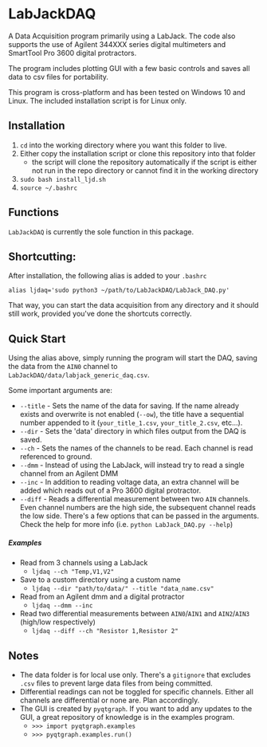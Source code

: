 # LabJackDAQ

A Data Acquisition program primarily using a LabJack. The code also supports the use of Agilent 344XXX series digital multimeters and SmartTool Pro 3600 digital protractors.  

The program includes plotting GUI with a few basic controls and saves all data to csv files for portability.

This program is cross-platform and has been tested on Windows 10 and Linux. The included installation script is for Linux only.

## Installation
1. `cd` into the working directory where you want this folder to live.
2. Either copy the installation script or clone this repository into that folder 
    - the script will clone the repository automatically if the script is either not run in the repo directory or cannot find it in the working directory
3. `sudo bash install_ljd.sh`
4. `source ~/.bashrc`

## Functions

`LabJackDAQ` is currently the sole function in this package. 


## Shortcutting:

After installation, the following alias is added to your `.bashrc`

```
alias ljdaq='sudo python3 ~/path/to/LabJackDAQ/LabJack_DAQ.py'
```

That way, you can start the data acquisition from any directory and it should still work, provided you've done the shortcuts correctly.

## Quick Start

Using the alias above, simply running the program will start the DAQ, saving the data from the `AIN0` channel to `LabJackDAQ/data/labjack_generic_daq.csv`.

Some important arguments are:
- `--title` - Sets the name of the data for saving. If the name already exists and overwrite is not enabled (`--ow`), the title have a sequential number appended to it (`your_title_1.csv`, `your_title_2.csv`, etc...). 
- `--dir` - Sets the 'data' directory in which files output from the DAQ is saved.
- `--ch` - Sets the names of the channels to be read. Each channel is read referenced to ground.
- `--dmm` - Instead of using the LabJack, will instead try to read a single channel from an Agilent DMM
- `--inc` - In addition to reading voltage data, an extra channel will be added which reads out of a Pro 3600 digital protractor.  
- `--diff` - Reads a differential measurement between two `AIN` channels. Even channel numbers are the high side, the subsequent channel reads the low side.
There's a few options that can be passed in the arguments.
Check the help for more info (i.e. `python LabJack_DAQ.py --help`)

##### Examples

- Read from 3 channels using a LabJack
    - `ljdaq --ch "Temp,V1,V2"`
- Save to a custom directory using a custom name
    - `ljdaq --dir "path/to/data/" --title "data_name.csv"`
- Read from an Agilent dmm and a digital protractor
    - `ljdaq --dmm --inc`
- Read two differential measurements between `AIN0`/`AIN1` and `AIN2`/`AIN3` (high/low respectively)
    - `ljdaq --diff --ch "Resistor 1,Resistor 2"`
    

## Notes
- The data folder is for local use only. There's a `gitignore` that excludes `.csv` files to prevent large data files from being committed.
- Differential readings can not be toggled for specific channels. Either all channels are differential or none are. Plan accordingly.
- The GUI is created by `pyqtgraph`. If you want to add any updates to the GUI, a great repository of knowledge is in the examples program.
    - `>>> import pyqtgraph.examples`
    - `>>> pyqtgraph.examples.run()` 
